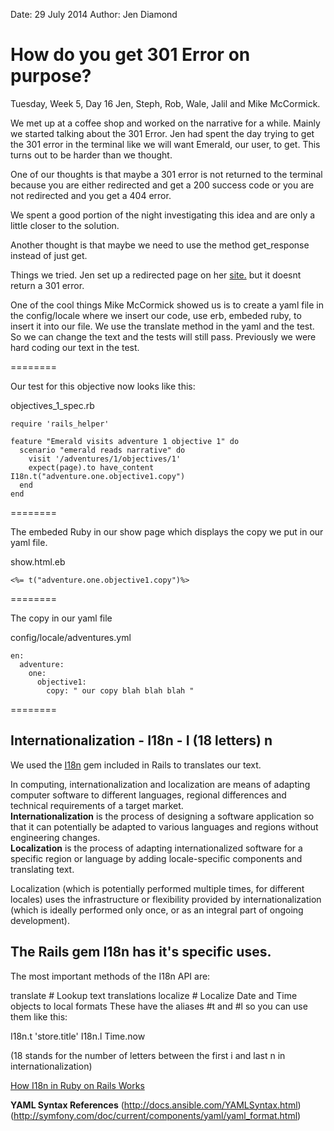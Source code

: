 Date: 29 July 2014
Author: Jen Diamond

# How do you get 301 Error on purpose?

Tuesday, Week 5, Day 16 Jen, Steph, Rob, Wale, Jalil and Mike McCormick.

We met up at a coffee shop and worked on the narrative for a while. Mainly we started talking about the 301 Error. Jen had spent the day trying to get the 301 error in the terminal like we will want Emerald, our user, to get. This turns out to be harder than we thought.

One of our thoughts is that maybe a 301 error is not returned to the terminal because you are either redirected and get a 200 success code or you are not redirected and you get a 404 error.

We spent a good portion of the night investigating this idea and are only a little closer to the solution.

Another thought is that maybe we need to use the method get_response instead of just get.

Things we tried. Jen set up a redirected page on her [site.](http://www.jendiamond.com/prettyp.html) but it doesnt return a 301 error.

One of the cool things Mike McCormick showed us is to create a yaml file in the config/locale where we insert our code, use erb, embeded ruby, to insert it into our file. We use the translate method in the yaml and the test. So we can change the text and the tests will still pass. Previously we were hard coding our text in the test.

========

Our test for this objective now looks like this:

objectives_1_spec.rb

    require 'rails_helper'

    feature "Emerald visits adventure 1 objective 1" do
      scenario "emerald reads narrative" do
        visit '/adventures/1/objectives/1'
        expect(page).to have_content I18n.t("adventure.one.objective1.copy")
      end
    end

========

The embeded Ruby in our show page which displays the copy we put in our yaml file.

show.html.eb

    <%= t("adventure.one.objective1.copy")%>

========

The copy in our yaml file

config/locale/adventures.yml

    en:
      adventure:
        one:
          objective1:
            copy: " our copy blah blah blah "

========

## Internationalization - I18n - I (18 letters) n

We used the [I18n](http://en.wikipedia.org/wiki/Internationalization_and_localization) gem included in Rails to translates our text.

In computing, internationalization and localization are means of adapting computer software to different languages, regional differences and technical requirements of a target market.  
**Internationalization** is the process of designing a software application so that it can potentially be adapted to various languages and regions without engineering changes.  
**Localization** is the process of adapting internationalized software for a specific region or language by adding locale-specific components and translating text. 

Localization (which is potentially performed multiple times, for different locales) uses the infrastructure or flexibility provided by internationalization (which is ideally performed only once, or as an integral part of ongoing development).

## The Rails gem I18n has it's specific uses.

The most important methods of the I18n API are:

translate # Lookup text translations
localize  # Localize Date and Time objects to local formats
These have the aliases #t and #l so you can use them like this:

I18n.t 'store.title'
I18n.l Time.now

(18 stands for the number of letters between the first i and last n in internationalization)

[How I18n in Ruby on Rails Works](http://guides.rubyonrails.org/i18n.html)

**YAML Syntax References** (http://docs.ansible.com/YAMLSyntax.html) (http://symfony.com/doc/current/components/yaml/yaml_format.html)
